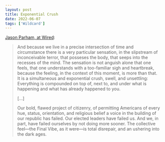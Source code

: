 ```yaml
---
layout: post
title: Exponential Crush
date: 2022-06-07
tags: ['Wildcard']
---
```

[Jason Parham, at Wired](https://www.wired.com/story/buffalo-uvalde-shootings-breaking-point):

> And because we live in a precise intersection of time and circumstance there is a very particular sensation, in the slipstream of inconceivable terror, that posseses<!--x--> the body, that seeps into the recesses of the mind. The sensation is not anguish alone that one feels, that one understands with a too-familiar sigh and heartbreak, because the feeling, in the context of this moment, is more than that. It is a simultaneous and exponential crush, swell, and unsettling: Everything is compounded on top of, next to, and under what is happening and what has already happened to you.
> 
> [...]
>
> Our bold, flawed project of citizenry, of permitting Americans of every hue, status, orientation, and religious belief a voice in the building of our republic has failed. Our elected leaders have failed us. And we, in part, have failed ourselves by not doing more sooner. The collective feel—the Final Vibe, as it were—is total disrepair, and an ushering into the dark ages.